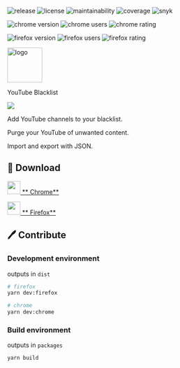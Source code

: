 ![release](https://img.shields.io/github/v/release/bamdadsabbagh/youtube-blacklist--extension)
![license](https://img.shields.io/github/license/bamdadsabbagh/youtube-blacklist--extension)
![maintainability](https://img.shields.io/codeclimate/maintainability/bamdadsabbagh/youtube-blacklist--extension)
![coverage](https://img.shields.io/codeclimate/coverage/bamdadsabbagh/youtube-blacklist--extension)
![snyk](https://img.shields.io/snyk/vulnerabilities/github/bamdadsabbagh/youtube-blacklist--extension)

![chrome version](https://img.shields.io/chrome-web-store/v/okkcgfnnaecenbnggbmdmfhpkibmpilp?label=chrome)
![chrome users](https://img.shields.io/chrome-web-store/users/okkcgfnnaecenbnggbmdmfhpkibmpilp)
![chrome rating](https://img.shields.io/chrome-web-store/stars/okkcgfnnaecenbnggbmdmfhpkibmpilp)

![firefox version](https://img.shields.io/amo/v/youtube-blacklist?label=firefox)
![firefox users](https://img.shields.io/amo/users/youtube-blacklist)
![firefox rating](https://img.shields.io/amo/stars/youtube-blacklist?label=rating)

<img alt="logo" width="80px" src="https://raw.githubusercontent.com/bamdadsabbagh/youtube-blacklist--extension/master/assets/icons/youtube-blacklist-icon.svg">

YouTube Blacklist

![](https://raw.githubusercontent.com/bamdadsabbagh/youtube-blacklist--extension/master/assets/screenshots/screenshot-01.png)

Add YouTube channels to your blacklist.

Purge your YouTube of unwanted content.

Import and export with JSON.

## 🚀 Download

[<img height=30 src="https://icons.iconarchive.com/icons/cornmanthe3rd/plex/256/Internet-chrome-icon.png"> **
Chrome**](https://chrome.google.com/webstore/detail/youtube-blacklist/okkcgfnnaecenbnggbmdmfhpkibmpilp)

[<img height=30 src="https://icons.iconarchive.com/icons/cornmanthe3rd/plex/256/Internet-firefox-icon.png"> **
Firefox**](https://addons.mozilla.org/firefox/addon/youtube-blacklist/)

## 🖊 Contribute

### Development environment

outputs in `dist`

```bash
# firefox
yarn dev:firefox

# chrome
yarn dev:chrome
```

### Build environment

outputs in `packages`

```bash
yarn build
```
